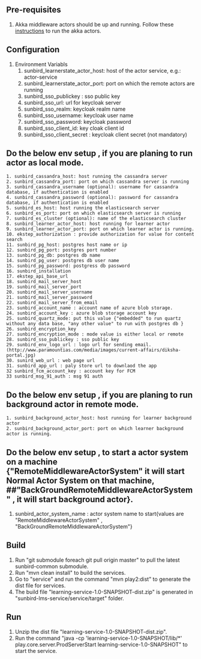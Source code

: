 ## Pre-requisites
1. Akka middleware actors should be up and running. Follow these [instructions](https://github.com/project-sunbird/sunbird-lms-mw/blob/master/setup.md) to run the akka actors.

## Configuration
1. Environment Variabls
    1. sunbird_learnerstate_actor_host: host of the actor service, e.g.: actor-service
    2. sunbird_learnerstate_actor_port: port on which the remote actors are running
    3. sunbird_sso_publickey : sso public key
    4. sunbird_sso_url: url for keycloak server
    5. sunbird_sso_realm: keycloak realm name
    6. sunbird_sso_username: keycloak user name
    7. sunbird_sso_password: keycloak password
    8. sunbird_sso_client_id: key cloak client id
    9. sunbird_sso_client_secret : keycloak client secret (not mandatory)
## Do the below env setup , if you are planing to run actor as local mode.
    1. sunbird_cassandra_host: host running the cassandra server
    2. sunbird_cassandra_port: port on which cassandra server is running
    3. sunbird_cassandra_username (optional): username for cassandra database, if authentication is enabled
    4. sunbird_cassandra_password (optional): password for cassandra database, if authentication is enabled
    5. sunbird_es_host: host running the elasticsearch server
    6. sunbird_es_port: port on which elasticsearch server is running
    7. sunbird_es_cluster (optional): name of the elasticsearch cluster
    8. sunbird_learner_actor_host: host running for learner actor
    9. sunbird_learner_actor_port: port on which learner actor is running.
    10. ekstep_authorization : provide authorization for value for content search
    11. sunbird_pg_host: postgres host name or ip
    12. sunbird_pg_port: postgres port number
    13. sunbird_pg_db: postgres db name
    14. sunbird_pg_user: postgres db user name
    15. sunbird_pg_password: postgress db password 
    16. sunbird_installation
    17. ekstep_api_base_url
    18. sunbird_mail_server_host
    19. sunbird_mail_server_port
    20. sunbird_mail_server_username
    21. sunbird_mail_server_password
    22. sunbird_mail_server_from_email
    23. sunbird_account_name : account name of azure blob storage.
    24. sunbird_account_key : azure blob storage account key
    25. sunbird_quartz_mode: put this value {"embedded" to run quartz without any data base, "any other value" to run with postgres db }
    26. sunbird_encryption_key
    27. sunbird_encryption_mode : mode value is either local or remote
    28. sunbird_sso_publickey : sso public key
    29. sunbird_env_logo_url : logo url for sending email.(http://www.paramountias.com/media/images/current-affairs/diksha-portal.jpg) 
    30. sunird_web_url : web page url
    31. sunbird_app_url : paly store url to downlaod the app
    32 sunbird_fcm_account_key : account key for FCM
    33 sunbird_msg_91_auth : msg 91 auth
    
## Do the below env setup , if you are planing to run background actor in remote mode.
	1. sunbird_background_actor_host: host running for learner background actor
    2. sunbird_background_actor_port: port on which learner background actor is running.
	
## Do the below env setup , to start a actor system on a machine {"RemoteMiddlewareActorSystem" it will start Normal Actor System on that machine,             ##"BackGroundRemoteMiddlewareActorSystem" , it will start background actor}.

   1.  sunbird_actor_system_name : actor system name to start{values are "RemoteMiddlewareActorSystem" , "BackGroundRemoteMiddlewareActorSystem"}

## Build
1. Run "git submodule foreach git pull origin master" to pull the latest sunbird-common submodule.
2. Run "mvn clean install" to build the services.
2. Go to "service" and run the command "mvn play2:dist" to generate the dist file for services.
3. The build file "learning-service-1.0-SNAPSHOT-dist.zip" is generated in "sunbird-lms-service/service/target" folder.

## Run
1. Unzip the dist file "learning-service-1.0-SNAPSHOT-dist.zip".
2. Run the command "java -cp 'learning-service-1.0-SNAPSHOT/lib/*' play.core.server.ProdServerStart learning-service-1.0-SNAPSHOT" to start the service.
